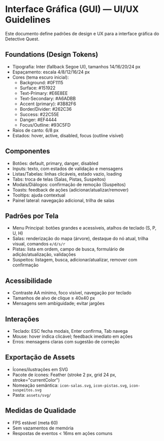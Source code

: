 # Interface Gráfica (GUI) — UI/UX Guidelines

Este documento define padrões de design e UX para a interface gráfica do Detective Quest.

## Foundations (Design Tokens)
- Tipografia: Inter (fallback Segoe UI), tamanhos 14/16/20/24 px
- Espaçamento: escala 4/8/12/16/24 px
- Cores (tema escuro inicial):
  - Background: #0F1115
  - Surface: #151922
  - Text-Primary: #E6E8EE
  - Text-Secondary: #A6ADBB
  - Accent (primary): #3B82F6
  - Border/Divider: #262C36
  - Success: #22C55E
  - Danger: #EF4444
  - Focus/Outline: #93C5FD
- Raios de canto: 6/8 px
- Estados: hover, active, disabled, focus (outline visível)

## Componentes
- Botões: default, primary, danger, disabled
- Inputs: texto, com estados de validação e mensagens
- Listas/Tabelas: linhas clicáveis, estado vazio, loading
- Tabs: troca de telas (Salas, Pistas, Suspeitos)
- Modais/Diálogos: confirmação de remoção (Suspeitos)
- Toasts: feedback de ações (adicionar/atualizar/remover)
- Tooltips: ajuda contextual
- Painel lateral: navegação adicional, trilha de salas

## Padrões por Tela
- Menu Principal: botões grandes e acessíveis, atalhos de teclado (S, P, U, H)
- Salas: renderização do mapa (árvore), destaque do nó atual, trilha visual, comandos `e/d/s/r`
- Pistas: lista em ordem, campo de busca, formulário de adição/atualização, validações
- Suspeitos: listagem, busca, adicionar/atualizar, remover com confirmação

## Acessibilidade
- Contraste AA mínimo, foco visível, navegação por teclado
- Tamanhos de alvo de clique ≥ 40x40 px
- Mensagens sem ambiguidade; evitar jargões

## Interações
- Teclado: ESC fecha modais, Enter confirma, Tab navega
- Mouse: hover indica clicável; feedback imediato em ações
- Erros: mensagens claras com sugestão de correção

## Exportação de Assets
- Ícones/ilustrações em SVG
- Pacote de ícones: Feather (stroke 2 px, grid 24 px, stroke="currentColor")
- Nomeação semântica: `icon-salas.svg`, `icon-pistas.svg`, `icon-suspeitos.svg`
- Pasta: `assets/svg/`

## Medidas de Qualidade
- FPS estável (meta 60)
- Sem vazamentos de memória
- Respostas de eventos < 16ms em ações comuns